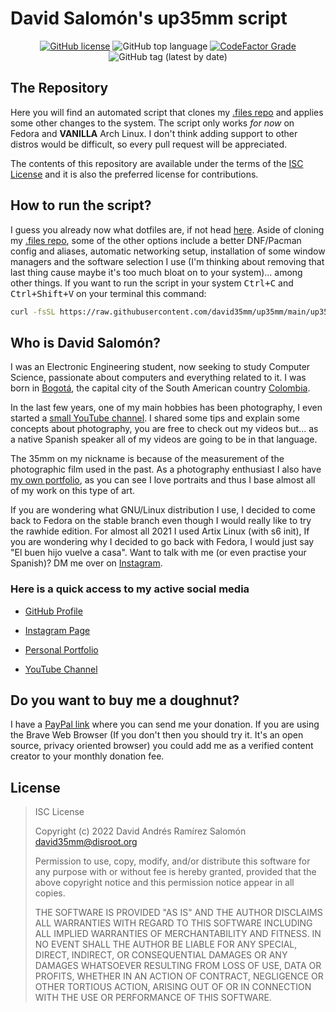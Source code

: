 # David Salomón's up35mm script

<div style="text-align: center;">

[![GitHub license](https://img.shields.io/github/license/david35mm/up35mm?style=flat-square)](https://choosealicense.com/licenses/isc/)
![GitHub top language](https://img.shields.io/github/languages/top/david35mm/up35mm?style=flat-square)
[![CodeFactor Grade](https://img.shields.io/codefactor/grade/github/david35mm/up35mm?label=codefactor&style=flat-square)](https://www.codefactor.io/repository/github/david35mm/up35mm)
![GitHub tag (latest by date)](https://img.shields.io/github/v/tag/david35mm/up35mm?label=revision&style=flat-square)

</div>

## The Repository

Here you will find an automated script that clones my
[.files repo](https://github.com/david35mm/.files) and applies some other
changes to the system. The script only works _for now_ on Fedora and
**VANILLA** Arch Linux. I don't think adding support to other distros would
be difficult, so every pull request will be appreciated.

The contents of this repository are available under the terms of the
[ISC License](https://choosealicense.com/licenses/isc/) and it is also the
preferred license for contributions.

## How to run the script?

I guess you already now what dotfiles are, if not head
[here](https://github.com/david35mm/.files#the-repository). Aside of cloning
my [.files repo](https://github.com/david35mm/.files), some of the other
options include a better DNF/Pacman config and aliases, automatic networking
setup, installation of some window managers and the software selection I use
(I'm thinking about removing that last thing cause maybe it's too much bloat
on to your system)... among other things. If you want to run the script in
your system <kbd>Ctrl+C</kbd> and <kbd>Ctrl+Shift+V</kbd> on your terminal
this command:

```sh
curl -fsSL https://raw.githubusercontent.com/david35mm/up35mm/main/up35mm.sh | sh
```

## Who is David Salomón?

I was an Electronic Engineering student, now seeking to study Computer
Science, passionate about computers and everything related to it. I was born
in [Bogotá](https://en.wikipedia.org/wiki/Bogot%C3%A1), the capital city of
the South American country [Colombia](https://en.wikipedia.org/wiki/Colombia).

In the last few years, one of my main hobbies has been photography, I even
started a [small YouTube channel](https://www.youtube.com/channel/UC-8MDD0AHj0-ZUPolunq6MQ).
I shared some tips and explain some concepts about photography, you are free
to check out my videos but... as a native Spanish speaker all of my videos
are going to be in that language.

The 35mm on my nickname is because of the measurement of the photographic
film used in the past. As a photography enthusiast I also have
[my own portfolio](https://spark.adobe.com/page/yADDtrHvBow4p/), as you can
see I love portraits and thus I base almost all of my work on this type of art.

If you are wondering what GNU/Linux distribution I use, I decided to come back
to Fedora on the stable branch even though I would really like to try the
rawhide edition. For almost all 2021 I used Artix Linux (with s6 init), If you
are wondering why I decided to go back with Fedora, I would just say "El buen
hijo vuelve a casa". Want to talk with me (or even practise your Spanish)? DM
me over on [Instagram](https://www.instagram.com/david35mm.co).

### Here is a quick access to my active social media

- [GitHub Profile](https://github.com/david35mm)

- [Instagram Page](https://www.instagram.com/david35mm.co)

- [Personal Portfolio](https://spark.adobe.com/page/yADDtrHvBow4p/)

- [YouTube Channel](https://www.youtube.com/channel/UC-8MDD0AHj0-ZUPolunq6MQ)

## Do you want to buy me a doughnut?

I have a [PayPal link](https://paypal.me/david35mm) where you can send me your
donation. If you are using the Brave Web Browser (If you don't then you should
try it. It's an open source, privacy oriented browser) you could add me as a
verified content creator to your monthly donation fee.

## License

> ISC License
>
> Copyright (c) 2022 David Andrés Ramírez Salomón <david35mm@disroot.org>
>
> Permission to use, copy, modify, and/or distribute this software for any
> purpose with or without fee is hereby granted, provided that the above
> copyright notice and this permission notice appear in all copies.
>
> THE SOFTWARE IS PROVIDED "AS IS" AND THE AUTHOR DISCLAIMS ALL WARRANTIES WITH
> REGARD TO THIS SOFTWARE INCLUDING ALL IMPLIED WARRANTIES OF MERCHANTABILITY
> AND FITNESS. IN NO EVENT SHALL THE AUTHOR BE LIABLE FOR ANY SPECIAL, DIRECT,
> INDIRECT, OR CONSEQUENTIAL DAMAGES OR ANY DAMAGES WHATSOEVER RESULTING FROM
> LOSS OF USE, DATA OR PROFITS, WHETHER IN AN ACTION OF CONTRACT, NEGLIGENCE OR
> OTHER TORTIOUS ACTION, ARISING OUT OF OR IN CONNECTION WITH THE USE OR
> PERFORMANCE OF THIS SOFTWARE.

